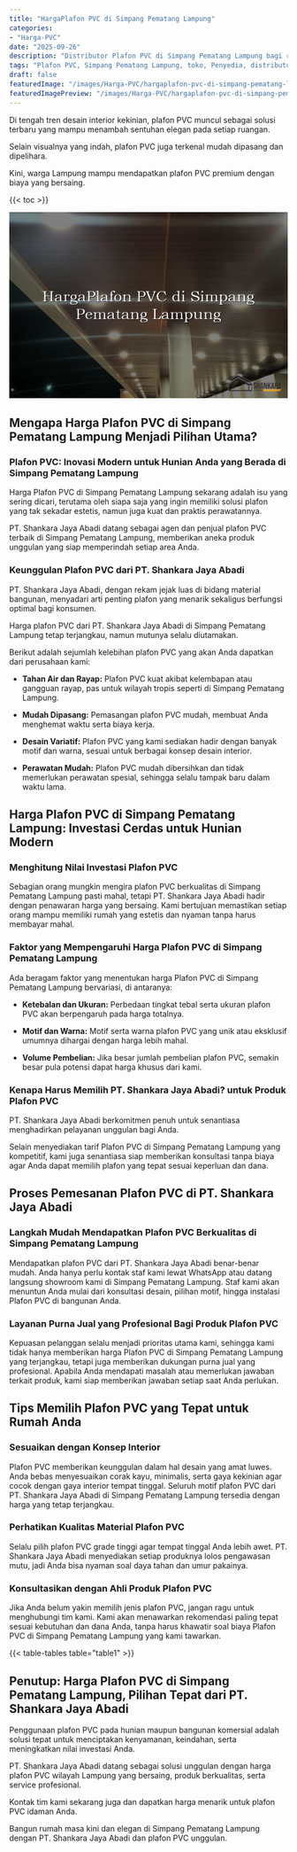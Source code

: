 ```yaml
---
title: "HargaPlafon PVC di Simpang Pematang Lampung"
categories:
- "Harga-PVC"
date: "2025-09-26"
description: "Distributor Plafon PVC di Simpang Pematang Lampung bagi rumah, office, serta ritel. Material berkualitas, beragam motif, variasi warna modern, beserta jasa pemasangan dikerjakan oleh teknisi berpengalaman serta kepastian resmi!|Jasa penjualan Plafon PVC di Simpang Pematang Lampung untuk keperluan hunian, kantor, maupun ritel, dengan produk terbaik dan penempatan oleh teknisi ahli dan kepastian resmi.|Alternatif Plafon PVC di Simpang Pematang Lampung yang andal untuk rumah, perkantoran, dan toko, dengan material terbaik dan instalasi ditangani oleh tim profesional serta jaminan resmi.|Penyediaan Plafon PVC di Simpang Pematang Lampung untuk hunian, kantor, serta gerai, dengan material unggulan dan pemasangan oleh tim profesional, lengkap dengan jaminan resmi.}"
tags: "Plafon PVC, Simpang Pematang Lampung, toko, Penyedia, distributor"
draft: false
featuredImage: "/images/Harga-PVC/hargaplafon-pvc-di-simpang-pematang-lampung.png"
featuredImagePreview: "/images/Harga-PVC/hargaplafon-pvc-di-simpang-pematang-lampung.png"
---
```


Di tengah tren desain interior kekinian, plafon PVC muncul sebagai solusi terbaru yang mampu menambah sentuhan elegan pada setiap ruangan.

Selain visualnya yang indah, plafon PVC juga terkenal mudah dipasang dan dipelihara.

Kini, warga Lampung mampu mendapatkan plafon PVC premium dengan biaya yang bersaing.

{{< toc >}}

![HargaPlafon PVC di Simpang Pematang Lampung](/images/Harga-PVC/HargaPlafon-PVC-di-Simpang-Pematang-Lampung.png)

## Mengapa Harga Plafon PVC di Simpang Pematang Lampung Menjadi Pilihan Utama?

### Plafon PVC: Inovasi Modern untuk Hunian Anda yang Berada di Simpang Pematang Lampung

Harga Plafon PVC di Simpang Pematang Lampung sekarang adalah isu yang sering dicari, terutama oleh siapa saja yang ingin memiliki solusi plafon yang tak sekadar estetis, namun juga kuat dan praktis perawatannya.

PT. Shankara Jaya Abadi datang sebagai agen dan penjual plafon PVC terbaik di Simpang Pematang Lampung, memberikan aneka produk unggulan yang siap memperindah setiap area Anda.

### Keunggulan Plafon PVC dari PT. Shankara Jaya Abadi

PT. Shankara Jaya Abadi, dengan rekam jejak luas di bidang material bangunan, menyadari arti penting plafon yang menarik sekaligus berfungsi optimal bagi konsumen.

Harga plafon PVC dari PT. Shankara Jaya Abadi di Simpang Pematang Lampung tetap terjangkau, namun mutunya selalu diutamakan.

Berikut adalah sejumlah kelebihan plafon PVC yang akan Anda dapatkan dari perusahaan kami:

- **Tahan Air dan Rayap:** Plafon PVC kuat akibat kelembapan atau gangguan rayap, pas untuk wilayah tropis seperti di Simpang Pematang Lampung.

- **Mudah Dipasang:** Pemasangan plafon PVC mudah, membuat Anda menghemat waktu serta biaya kerja.

- **Desain Variatif:** Plafon PVC yang kami sediakan hadir dengan banyak motif dan warna, sesuai untuk berbagai konsep desain interior.

- **Perawatan Mudah:** Plafon PVC mudah dibersihkan dan tidak memerlukan perawatan spesial, sehingga selalu tampak baru dalam waktu lama.

## Harga Plafon PVC di Simpang Pematang Lampung: Investasi Cerdas untuk Hunian Modern

### Menghitung Nilai Investasi Plafon PVC

Sebagian orang mungkin mengira plafon PVC berkualitas di Simpang Pematang Lampung pasti mahal, tetapi PT. Shankara Jaya Abadi hadir dengan penawaran harga yang bersaing. Kami bertujuan memastikan setiap orang mampu memiliki rumah yang estetis dan nyaman tanpa harus membayar mahal.

### Faktor yang Mempengaruhi Harga Plafon PVC di Simpang Pematang Lampung

Ada beragam faktor yang menentukan harga Plafon PVC di Simpang Pematang Lampung bervariasi, di antaranya:

- **Ketebalan dan Ukuran:** Perbedaan tingkat tebal serta ukuran plafon PVC akan berpengaruh pada harga totalnya.

- **Motif dan Warna:** Motif serta warna plafon PVC yang unik atau eksklusif umumnya dihargai dengan harga lebih mahal.

- **Volume Pembelian:** Jika besar jumlah pembelian plafon PVC, semakin besar pula potensi dapat harga khusus dari kami.

### Kenapa Harus Memilih PT. Shankara Jaya Abadi? untuk Produk Plafon PVC

PT. Shankara Jaya Abadi berkomitmen penuh untuk senantiasa menghadirkan pelayanan unggulan bagi Anda.

Selain menyediakan tarif Plafon PVC di Simpang Pematang Lampung yang kompetitif, kami juga senantiasa siap memberikan konsultasi tanpa biaya agar Anda dapat memilih plafon yang tepat sesuai keperluan dan dana.

## Proses Pemesanan Plafon PVC di PT. Shankara Jaya Abadi

### Langkah Mudah Mendapatkan Plafon PVC Berkualitas di Simpang Pematang Lampung

Mendapatkan plafon PVC dari PT. Shankara Jaya Abadi benar-benar mudah. Anda hanya perlu kontak staf kami lewat WhatsApp atau datang langsung showroom kami di Simpang Pematang Lampung. Staf kami akan menuntun Anda mulai dari konsultasi desain, pilihan motif, hingga instalasi Plafon PVC di bangunan Anda.

### Layanan Purna Jual yang Profesional Bagi Produk Plafon PVC

Kepuasan pelanggan selalu menjadi prioritas utama kami, sehingga kami tidak hanya memberikan harga Plafon PVC di Simpang Pematang Lampung yang terjangkau, tetapi juga memberikan dukungan purna jual yang profesional. Apabila Anda mendapati masalah atau memerlukan jawaban terkait produk, kami siap memberikan jawaban setiap saat Anda perlukan.

## Tips Memilih Plafon PVC yang Tepat untuk Rumah Anda

### Sesuaikan dengan Konsep Interior

Plafon PVC memberikan keunggulan dalam hal desain yang amat luwes. Anda bebas menyesuaikan corak kayu, minimalis, serta gaya kekinian agar cocok dengan gaya interior tempat tinggal. Seluruh motif plafon PVC dari PT. Shankara Jaya Abadi di Simpang Pematang Lampung tersedia dengan harga yang tetap terjangkau.

### Perhatikan Kualitas Material Plafon PVC

Selalu pilih plafon PVC grade tinggi agar tempat tinggal Anda lebih awet. PT. Shankara Jaya Abadi menyediakan setiap produknya lolos pengawasan mutu, jadi Anda bisa nyaman soal daya tahan dan umur pakainya.

### Konsultasikan dengan Ahli Produk Plafon PVC

Jika Anda belum yakin memilih jenis plafon PVC, jangan ragu untuk menghubungi tim kami. Kami akan menawarkan rekomendasi paling tepat sesuai kebutuhan dan dana Anda, tanpa harus khawatir soal biaya Plafon PVC di Simpang Pematang Lampung yang kami tawarkan.

{{< table-tables table="table1" >}}

## Penutup: Harga Plafon PVC di Simpang Pematang Lampung, Pilihan Tepat dari PT. Shankara Jaya Abadi

Penggunaan plafon PVC pada hunian maupun bangunan komersial adalah solusi tepat untuk menciptakan kenyamanan, keindahan, serta meningkatkan nilai investasi Anda.

PT. Shankara Jaya Abadi datang sebagai solusi unggulan dengan harga plafon PVC wilayah Lampung yang bersaing, produk berkualitas, serta service profesional.

Kontak tim kami sekarang juga dan dapatkan harga menarik untuk plafon PVC idaman Anda.

Bangun rumah masa kini dan elegan di Simpang Pematang Lampung dengan PT. Shankara Jaya Abadi dan plafon PVC unggulan.
